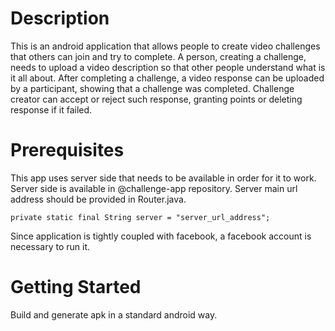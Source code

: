 # Description

This is an android application that allows people to create video challenges that others can join and try to complete. A person, creating a challenge,
needs to upload a video description so that other people understand what is it all about. After completing a challenge, a video response can be uploaded
by a participant, showing that a challenge was completed. Challenge creator can accept or reject such response, granting points or deleting response if it failed.

# Prerequisites

This app uses server side that needs to be available in order for it to work. Server side is available in @challenge-app repository.
Server main url address should be provided in Router.java.

```
private static final String server = "server_url_address";
```

Since application is tightly coupled with facebook, a facebook account is necessary to run it.


# Getting Started

Build and generate apk in a standard android way.
